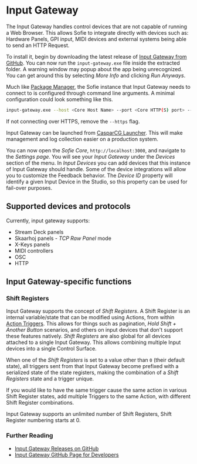 # Input Gateway

The Input Gateway handles control devices that are not capable of running a Web Browser. This allows Sofie to integrate directly with devices such as: Hardware Panels, GPI input, MIDI devices and external systems being able to send an HTTP Request.

To install it, begin by downloading the latest release of [Input Gateway from GitHub](https://github.com/nrkno/sofie-input-gateway/releases). You can now run the `input-gateway.exe` file inside the extracted folder. A warning window may popup about the app being unrecognized. You can get around this by selecting _More Info_ and clicking _Run Anyways_.

Much like [Package Manager](./installing-package-manager), the Sofie instance that Input Gateway needs to connect to is configured through command line arguments. A minimal configuration could look something like this.

```bash
input-gateway.exe --host <Core Host Name> --port <Core HTTP(S) port> --https --id <Peripheral Device Id> --token <Peripheral Device Token/Password>
```

If not connecting over HTTPS, remove the `--https` flag.

Input Gateway can be launched from [CasparCG Launcher](./installing-connections-and-additional-hardware/casparcg-server-installation#installing-the-casparcg-launcher). This will make management and log collection easier on a production system.

You can now open the _Sofie&nbsp;Core_, `http://localhost:3000`,  and navigate to the _Settings page_. You will see your _Input Gateway_ under the _Devices_ section of the menu. In _Input Devices_ you can add devices that this instance of Input Gateway should handle. Some of the device integrations will allow you to customize the Feedback behavior. The *Device ID* property will identify a given Input Device in the Studio, so this property can be used for fail-over purposes.

## Supported devices and protocols

Currently, input gateway supports:

* Stream Deck panels
* Skaarhoj panels - _TCP Raw Panel_ mode
* X-Keys panels
* MIDI controllers
* OSC
* HTTP

## Input Gateway-specific functions

### Shift Registers

Input Gateway supports the concept of _Shift Registers_. A Shift Register is an internal variable/state that can be modified using Actions, from within [Action Triggers](../configuration/settings-view.md#actions). This allows for things such as pagination, _Hold Shift + Another Button_ scenarios, and others on input devices that don't support these features natively. _Shift Registers_ are also global for all devices attached to a single Input Gateway. This allows combining multiple Input devices into a single Control Surface.

When one of the _Shift Registers_ is set to a value other than `0` (their default state), all triggers sent from that Input Gateway become prefixed with a serialized state of the state registers, making the combination of a _Shift Registers_ state and a trigger unique.

If you would like to have the same trigger cause the same action in various Shift Register states, add multiple Triggers to the same Action, with different Shift Register combinations.

Input Gateway supports an unlimited number of Shift Registers, Shift Register numbering starts at 0.

### Further Reading

* [Input Gateway Releases on GitHub](https://github.com/nrkno/sofie-input-gateway/releases)
* [Input Gateway GitHub Page for Developers](https://github.com/nrkno/sofie-input-gateway)

